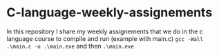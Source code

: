# C-language-weekly-assignements
In this repository I share my weekly assignements that we do in the c language course
to compile and run (example with main.c)
```gcc -Wall .\main.c -o .\main.exe```
and then 
```.\main.exe```
